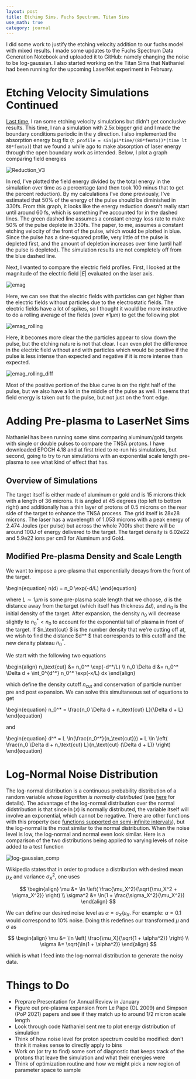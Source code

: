 ```yaml
---
layout: post
title: Etching Sims, Fuchs Spectrum, Titan Sims
use_math: true
category: journal
---
```


I did some work to justify the etching velocity addition to our fuchs model with mixed results. I made some updates to the Fuchs Spectrum Data Generation Notebook and uploaded it to GitHub: namely changing the noise to be log-gaussian. I also started working on the Titan Sims that Nathaniel had been running for the upcoming LaserNet experiment in February. 

# Etching Velocity Simulations Continued

[Last time](https://ronak-n-desai.github.io/23aut5/), I ran some etching velocity simulations but didn't get conclusive results. This time, I ran a simulation with 2.5x bigger grid and I made the boundary conditions periodic in the y direction. 
I also implemented the absorption energy bug fix (`t_profile = sin(pi*time/(80*femto))*(time lt 80*femto)`) that we found a while ago to make absorption of laser energy through the open boundary work as intended. Below, I plot a graph comparing field energies

![Reduction_V3](https://github.com/ronak-n-desai/ronak-n-desai.github.io/assets/98538788/c1897a29-6d3b-4880-a217-b577a185a947)

In red, I've plotted the field energy divided by the total energy in the simulation over time as a percentage (and then took 100 minus that to get the percent reduction). 
By my calculations I've done previously, I've estimated that $50\%$ of the energy of the pulse should be diminished in 330fs. From this graph, it looks like the energy reduction doesn't really start until around 60 fs, which is something I've accounted for in the dashed lines. The green dashed line assumes a constant energy loss rate to make 50\% of the pulse deplete in 330fs. The paper, to me, assumes a constant etching velocity of the front of the pulse, which would be plotted in blue. Since the pulse has a sine-squared profile, very little of the pulse is depleted first, and the amount of depletion increases over time (until half the pulse is depleted). The simulation results are not completely off from the blue dashed line.

Next, I wanted to compare the electric field profiles. First, I looked at the magnitude of the electric field $\vert E \vert$ evaluated on the laser axis. 

![emag](https://github.com/ronak-n-desai/ronak-n-desai.github.io/assets/98538788/027075b5-dcc5-4bbe-b320-9f1123d8f6ad)

Here, we can see that the electric fields with particles can get higher than the electric fields without particles due to the electrostatic fields. The electric fields have a lot of spikes, so I thought it would be more instructive to do a rolling average of the fields (over $\pm 1 \mu m$) to get the following plot

![emag_rolling](https://github.com/ronak-n-desai/ronak-n-desai.github.io/assets/98538788/93a803bf-259f-4597-ae7f-49a5d20bdcbf)

Here, it becomes more clear the the particles appear to slow down the pulse, but the etching nature is not that clear. I can even plot the difference in the electric field without and with particles which would be positive if the pulse is less intense than expected and negative if it is more intense than expected. 

![emag_rolling_diff](https://github.com/ronak-n-desai/ronak-n-desai.github.io/assets/98538788/45f6447a-6de8-4650-8955-492c0324199b)

Most of the positive portion of the blue curve is on the right half of the pulse, but we also have a lot in the middle of the pulse as well. It seems that field energy is taken out fo the pulse, but not just on the front edge.

# Adding Pre-plasma to LaserNet Sims
Nathaniel has been running some sims comparing aluminum/gold targets with single or double pulses to compare the TNSA protons. I have downloaded EPOCH 4.18 and at first tried to re-run his simulations, but second, going to try to run simulations with an exponential scale length pre-plasma to see what kind of effect that has.

## Overview of Simulations
The target itself is either made of aluminum or gold and is 15 microns thick with a length of 36 microns. It is angled at 45 degrees (top left to bottom right) and additionally has a thin layer of protons of 0.5 microns on the rear side of the target to enhance the TNSA process. The grid itself is 28x28 microns. The laser has a wavelength of 1.053 microns with a peak energy of 2.474 Joules (per pulse) but across the whole 700fs shot there will be around 100J of energy delivered to the target. The target density is 6.02e22 and 5.9e22 ions per cm3 for Aluminum and Gold.

## Modified Pre-plasma Density and Scale Length
We want to impose a pre-plasma that exponentially decays from the front of the target.

\begin{equation}
  n(d) = n_0 \exp(-d/L)
\end{equation}

where $L \sim 1 \mu m$ is some pre-plasma scale length that we choose, $d$ is the distance away from the target (which itself has thickness $\Delta d$), and $n_0$ is the initial density of the target. After expansion, the density $n_0$ will decrease slightly to $n_0^* < n_0$ to account for the exponential tail of plasma in front of the target. If $n_\text{cut} $ is the number density that we're cutting off at, we wish to find the distance $d^* $ that corresponds to this cutoff and the new density plateau $n_0^*$.

We start with the following two equations

<p>
\begin{align}
  n_\text{cut} &= n_0^* \exp(-d^*/L) \\
  n_0 \Delta d &= n_0^* \Delta d + \int_0^{d^*} n_0^* \exp(-x/L) dx
\end{align}
</p>

which define the density cutoff $n_\text{cut}$ and conservation of particle number pre and post expansion. We can solve this simultaneous set of equations to get

\begin{equation}
  n_0^* = \frac{n_0 \Delta d + n_\text{cut} L}{\Delta d + L}
\end{equation}

and 

\begin{equation}
  d^* = L \ln(\frac{n_0^*}{n_\text{cut}}) = L \ln \left( \frac{n_0 \Delta d + n_\text{cut} L}{n_\text{cut} (\Delta d + L)} \right)
\end{equation}

# Log-Normal Noise Distribution

The log-normal distribution is a continuous probability distribution of a random variable whose *logarithm is normally distributed* (see [here](https://en.wikipedia.org/wiki/Log-normal_distribution) for details). The advantage of the log-normal distribution over the normal didstribution is that since $\ln(x)$ is normally distributed, the variable itself will involve an exponential, which cannot be negative. There are other functions with this property (see [functions supported on semi-infinite intervals](https://en.wikipedia.org/wiki/List_of_probability_distributions)), but the log-normal is the most similar to the normal distribution. When the noise level is low, the log-normal and normal even look similar. Here is a comparison of the two distributions being applied to varying levels of noise added to a test function

![log-gaussian_comp](https://github.com/ronak-n-desai/ronak-n-desai.github.io/assets/98538788/bdd8b25b-5962-4ca1-93ec-c1a0dcb48857)

Wikipedia states that in order to produce a distribution with desired mean $\mu_X$ and variance $\sigma_X^2$, one uses

$$
\begin{align}
\mu &= \ln \left( \frac{\mu_X^2}{\sqrt{\mu_X^2 + \sigma_X^2}} \right) \\
\sigma^2 &= \ln(1 + \frac{\sigma_X^2}{\mu_X^2})
\end{align}
$$

We can define our desired noise level as $\alpha = \sigma_X/\mu_X$. For example: $\alpha=0.1$ would correspond to $10\%$ noise. Doing this redefines our transformed $\mu$ and $\sigma$ as

$$
\begin{align}
\mu &= \ln \left( \frac{\mu_X}{\sqrt{1 + \alpha^2}} \right) \\
\sigma &= \sqrt{\ln(1 + \alpha^2)}
\end{align}
$$

which is what I feed into the log-normal distribution to generate the noisy data.

# Things to Do
- Preprare Presentation for Annual Review in January
- Figure out pre-plasma expansion from Le Pape (OL 2009) and Simpson (PoP 2021) papers and see if they match up to around 1/2 micron scale length
- Look through code Nathaniel sent me to plot energy distribution of simulation
- Think of how noise level for proton spectrum could be modified: don't think it makes sense to directly apply to bins
- Work on (or try to find) some sort of diagnostic that keeps track of the protons that leave the simulation and what their energies were
- Think of optimization routine and how we might pick a new region of parameter space to sample
